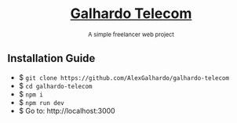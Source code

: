 <div align="center">
<h1 align="center"><a href="galhardo-telecom.up.railway.app" target="_blank">Galhardo Telecom</a></h1>
<small align="center">A simple freelancer web project</small>
</div>
</div>

## Installation Guide
- $ `git clone https://github.com/AlexGalhardo/galhardo-telecom`
- $ `cd galhardo-telecom`
- $ `npm i`
- $ `npm run dev`
- $ Go to: http://localhost:3000

